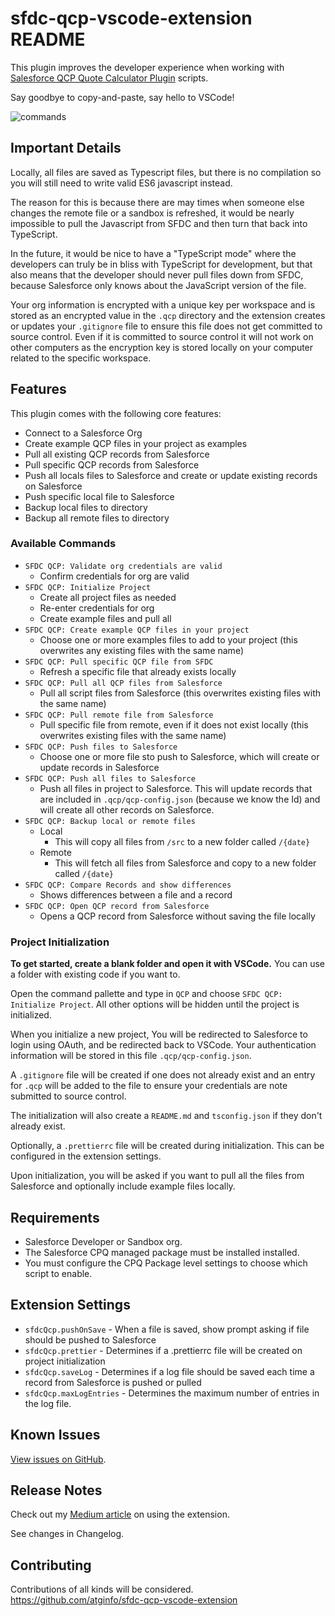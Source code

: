 # sfdc-qcp-vscode-extension README

This plugin improves the developer experience when working with [Salesforce QCP Quote Calculator Plugin](https://developer.salesforce.com/docs/atlas.en-us.cpq_dev_plugins.meta/cpq_dev_plugins/cpq_plugins_parent.htm) scripts.

Say goodbye to copy-and-paste, say hello to VSCode!

![commands](https://user-images.githubusercontent.com/5461649/50048985-45a4ca00-0097-11e9-9c39-5e1c3499f6ba.png)

## Important Details
Locally, all files are saved as Typescript files, but there is no compilation so you will still need to write valid ES6 javascript instead.

The reason for this is because there are may times when someone else changes the remote file or a sandbox is refreshed, it would be nearly
impossible to pull the Javascript from SFDC and then turn that back into TypeScript.

In the future, it would be nice to have a "TypeScript mode" where the developers can truly be in bliss with TypeScript for development,
but that also means that the developer should never pull files down from SFDC, because Salesforce only knows about the JavaScript version of the file.

Your org information is encrypted with a unique key per workspace and is stored as an encrypted value in the `.qcp` directory and the extension creates or updates your `.gitignore` file to ensure this file does not get committed to source control. Even if it is committed to source control it will not work on other computers as the encryption key is stored locally on your computer related to the specific workspace.

## Features

This plugin comes with the following core features:
- Connect to a Salesforce Org
- Create example QCP files in your project as examples
- Pull all existing QCP records from Salesforce
- Pull specific QCP records from Salesforce
- Push all locals files to Salesforce and create or update existing records on Salesforce
- Push specific local file to Salesforce
- Backup local files to directory
- Backup all remote files to directory

### Available Commands
- `SFDC QCP: Validate org credentials are valid`
  - Confirm credentials for org are valid
- `SFDC QCP: Initialize Project`
  - Create all project files as needed
  - Re-enter credentials for org
  - Create example files and pull all
- `SFDC QCP: Create example QCP files in your project`
  - Choose one or more examples files to add to your project (this overwrites any existing files with the same name)
- `SFDC QCP: Pull specific QCP file from SFDC`
  - Refresh a specific file that already exists locally
- `SFDC QCP: Pull all QCP files from Salesforce`
  - Pull all script files from Salesforce (this overwrites existing files with the same name)
- `SFDC QCP: Pull remote file from Salesforce`
  - Pull specific file from remote, even if it does not exist locally (this overwrites existing files with the same name)
- `SFDC QCP: Push files to Salesforce`
  - Choose one or more file sto push to Salesforce, which will create or update records in Salesforce
- `SFDC QCP: Push all files to Salesforce`
  - Push all files in project to Salesforce. This will update records that are included in `.qcp/qcp-config.json` (because we know the Id) and will create all other records on Salesforce.
- `SFDC QCP: Backup local or remote files`
  - Local
    - This will copy all files from `/src` to a new folder called `/{date}`
  - Remote
    - This will fetch all files from Salesforce and copy to a new folder called `/{date}`
- `SFDC QCP: Compare Records and show differences`
  - Shows differences between a file and a record
- `SFDC QCP: Open QCP record from Salesforce`
  - Opens a QCP record from Salesforce without saving the file locally

### Project Initialization
**To get started, create a blank folder and open it with VSCode.**  You can use a folder with existing code if you want to.

Open the command pallette and type in `QCP` and choose `SFDC QCP: Initialize Project`.  All other options will be hidden until the project is initialized.

When you initialize a new project, You will be redirected to Salesforce to login using OAuth, and be redirected back to VSCode.
Your authentication information will be stored in this file `.qcp/qcp-config.json`.

A `.gitignore` file will be created if one does not already exist and an entry for `.qcp` will be added to the file to ensure your credentials
are note submitted to source control.

The initialization will also create a `README.md` and `tsconfig.json` if they don't already exist.

Optionally, a `.prettierrc` file will be created during initialization. This can be configured in the extension settings.

Upon initialization, you will be asked if you want to pull all the files from Salesforce and optionally include example files locally.

## Requirements

- Salesforce Developer or Sandbox org.
- The Salesforce CPQ managed package must be installed installed.
- You must configure the CPQ Package level settings to choose which script to enable.

## Extension Settings

- `sfdcQcp.pushOnSave` - When a file is saved, show prompt asking if file should be pushed to Salesforce
- `sfdcQcp.prettier` - Determines if a .prettierrc file will be created on project initialization
- `sfdcQcp.saveLog` - Determines if a log file should be saved each time a record from Salesforce is pushed or pulled
- `sfdcQcp.maxLogEntries` - Determines the maximum number of entries in the log file.

## Known Issues

[View issues on GitHub](https://github.com/atginfo/sfdc-qcp-vscode-extension/issues).

## Release Notes

Check out my [Medium article](https://medium.com/@paustint/getting-started-with-the-salesforce-cpq-quote-calculator-plugin-vscode-extension-718306ff40d4) on using the extension.

See changes in Changelog.

## Contributing
Contributions of all kinds will be considered. https://github.com/atginfo/sfdc-qcp-vscode-extension